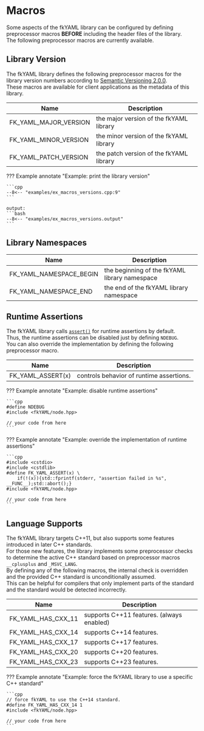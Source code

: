 # Macros

Some aspects of the fkYAML library can be configured by defining preprocessor macros **BEFORE** including the header files of the library.  
The following preprocessor macros are currently available.  

## Library Version

The fkYAML library defines the following preprocessor macros for the library version numbers according to [Semantic Versioning 2.0.0](https://semver.org/spec/v2.0.0.html).  
These macros are available for client applications as the metadata of this library.

| Name                  | Description                             |
| --------------------- | --------------------------------------- |
| FK_YAML_MAJOR_VERSION | the major version of the fkYAML library |
| FK_YAML_MINOR_VERSION | the minor version of the fkYAML library |
| FK_YAML_PATCH_VERSION | the patch version of the fkYAML library |

??? Example annotate "Example: print the library version"

    ```cpp
    --8<-- "examples/ex_macros_versions.cpp:9"
    ```

    output:
    ```bash
    --8<-- "examples/ex_macros_versions.output"
    ```

## Library Namespaces

| Name                    | Description                                   |
| ----------------------- | --------------------------------------------- |
| FK_YAML_NAMESPACE_BEGIN | the beginning of the fkYAML library namespace |
| FK_YAML_NAMESPACE_END   | the end of the fkYAML library namespace       |

## Runtime Assertions

The fkYAML library calls [`assert()`](https://en.cppreference.com/w/cpp/error/assert) for runtime assertions by default.  
Thus, the runtime assertions can be disabled just by defining `NDEBUG`.  
You can also override the implementation by defining the following preprocessor macro.  

| Name              | Description                              |
| ----------------- | ---------------------------------------- |
| FK_YAML_ASSERT(x) | controls behavior of runtime assertions. |

??? Example annotate "Example: disable runtime assertions"

    ```cpp
    #define NDEBUG
    #include <fkYAML/node.hpp>

    // your code from here
    ```

??? Example annotate "Example: override the implementation of runtime assertions"

    ```cpp
    #include <cstdio>
    #include <cstdlib>
    #define FK_YAML_ASSERT(x) \
        if(!(x)){std::fprintf(stderr, "assertion failed in %s", __FUNC__);std::abort();}
    #include <fkYAML/node.hpp>

    // your code from here
    ```

## Language Supports

The fkYAML library targets C++11, but also supports some features introduced in later C++ standards.  
For those new features, the library implements some preprocessor checks to determine the active C++ standard based on preprocessor macros `__cplusplus` and `_MSVC_LANG`.  
By defining any of the following macros, the internal check is overridden and the provided C++ standard is unconditionally assumed.  
This can be helpful for compilers that only implement parts of the standard and the standard would be detected incorrectly.  

| Name               | Description                               |
| ------------------ | ----------------------------------------- |
| FK_YAML_HAS_CXX_11 | supports C++11 features. (always enabled) |
| FK_YAML_HAS_CXX_14 | supports C++14 features.                  |
| FK_YAML_HAS_CXX_17 | supports C++17 features.                  |
| FK_YAML_HAS_CXX_20 | supports C++20 features.                  |
| FK_YAML_HAS_CXX_23 | supports C++23 features.                  |

??? Example annotate "Example: force the fkYAML library to use a specific C++ standard"

    ```cpp
    // force fkYAML to use the C++14 standard.
    #define FK_YAML_HAS_CXX_14 1
    #include <fkYAML/node.hpp>

    // your code from here
    ```
